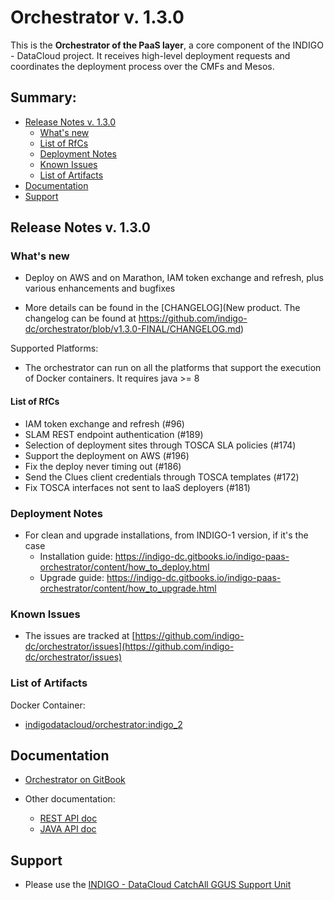 # Orchestrator v. 1.3.0


This is the **Orchestrator of the PaaS layer**, a core component of the INDIGO - DataCloud project. It receives high-level deployment requests and coordinates the deployment process over the CMFs and Mesos.

## Summary:

<!--
* Updates
  * [Orchestrator v. 1.1.0-FINAL](https://indigo-dc.gitbooks.io/indigo-datacloud-releases/content/indigo1/second_update_of_indigo-1.html#orchestrator)
  * [Orchestrator v. 1.2.0-FINAL](https://indigo-dc.gitbooks.io/indigo-datacloud-releases/content/indigo1/third_update_of_indigo-1.html#orchestrator)
  * [Orchestrator v. 1.2.1-FINAL](https://indigo-dc.gitbooks.io/indigo-datacloud-releases/content/indigo1/sixth_update_of_indigo-1.html#orchestrator)
-->

* [Release Notes v. 1.3.0](#id1)
  * [What's new](#id2)
  * [List of RfCs](#id3)
  * [Deployment Notes](#id4)
  * [Known Issues](#id5)
  * [List of Artifacts](#id7)
* [Documentation](#id6)
* [Support](#id8)


<a id="id1"></a>
## Release Notes v. 1.3.0

<a id="id2"></a>
### What's new

* Deploy on AWS and on Marathon, IAM token exchange and refresh, plus various enhancements and bugfixes

* More details can be found in the [CHANGELOG](New product. The changelog can be found at https://github.com/indigo-dc/orchestrator/blob/v1.3.0-FINAL/CHANGELOG.md)

Supported Platforms:

* The orchestrator can run on all the platforms that support the execution of Docker containers. It requires java >= 8


<a id="id3"></a>
#### List of RfCs 

* IAM token exchange and refresh (#96)
* SLAM REST endpoint authentication (#189)
* Selection of deployment sites through TOSCA SLA policies (#174)
* Support the deployment on AWS (#196)
* Fix the deploy never timing out (#186)
* Send the Clues client credentials through TOSCA templates (#172)
* Fix TOSCA interfaces not sent to IaaS deployers (#181)

<a id="id4"></a>
### Deployment Notes

* For clean and upgrade installations, from INDIGO-1 version, if it's the case
  * Installation guide: https://indigo-dc.gitbooks.io/indigo-paas-orchestrator/content/how_to_deploy.html
  * Upgrade guide: https://indigo-dc.gitbooks.io/indigo-paas-orchestrator/content/how_to_upgrade.html

<a id="id5"></a>
### Known Issues

* The issues are tracked at [https://github.com/indigo-dc/orchestrator/issues](https://github.com/indigo-dc/orchestrator/issues)

<a id="id7"></a>
### List of Artifacts

Docker Container:
* [indigodatacloud/orchestrator:indigo_2](https://hub.docker.com/r/indigodatacloud/orchestrator/)

<a id="id6"></a>
## Documentation

* [Orchestrator on GitBook](https://www.gitbook.com/book/indigo-dc/orchestrator/details)

* Other documentation:
  * [REST API doc](http://indigo-dc.github.io/orchestrator/restdocs/)
  * [JAVA API doc](http://indigo-dc.github.io/orchestrator/apidocs/)


<a id="id8"></a>
## Support

* Please use the [INDIGO - DataCloud CatchAll GGUS Support Unit](https://wiki.egi.eu/wiki/GGUS:INDIGO_DataCloud_Catch-all_FAQ)
